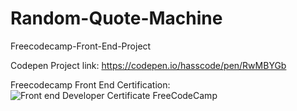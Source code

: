 # Random-Quote-Machine
Freecodecamp-Front-End-Project

Codepen Project link:  https://codepen.io/hasscode/pen/RwMBYGb

Freecodecamp Front End Certification: 
![Front end Developer Certificate FreeCodeCamp](https://user-images.githubusercontent.com/113137077/196757548-06e638fa-1144-474c-b680-f27cc49f8a12.PNG)
